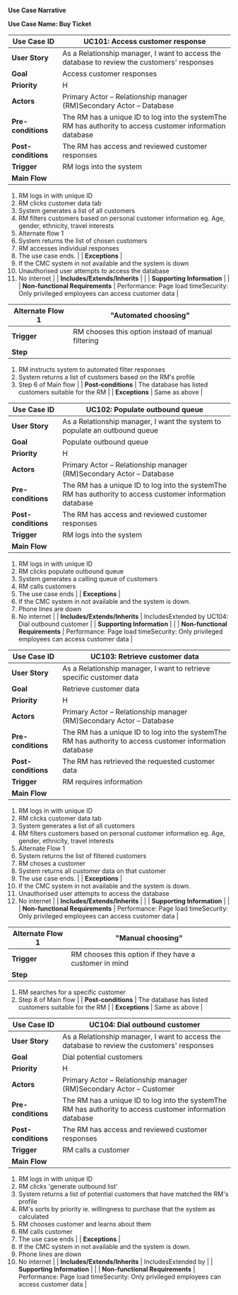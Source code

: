 **Use Case Narrative**

**Use Case Name: Buy Ticket**

| **Use Case ID** | UC101: Access customer response |
| --- | --- |
| **User Story** | As a Relationship manager, I want to access the database to review the customers&#39; responses |
| **Goal** | Access customer responses |
| **Priority** | H |
| **Actors** | Primary Actor – Relationship manager (RM)Secondary Actor – Database |
| **Pre-conditions** | The RM has a unique ID to log into the systemThe RM has authority to access customer information database |
| **Post-conditions** | The RM has access and reviewed customer responses |
| **Trigger** | RM logs into the system |
| **Main Flow** |
1. RM logs in with unique ID
2. RM clicks customer data tab
3. System generates a list of all customers
4. RM filters customers based on personal customer information eg. Age, gender, ethnicity, travel interests
5. Alternate flow 1
6. System returns the list of chosen customers
7. RM accesses individual responses
8. The use case ends.
 |
| **Exceptions** |
1. If the CMC system in not available and the system is down
2. Unauthorised user attempts to access the database
3. No internet
 |
| **Includes/Extends/Inherits** | |
| **Supporting Information** |
 |
| **Non-functional Requirements** | Performance: Page load timeSecurity: Only privileged employees can access customer data |

| **Alternate Flow 1** | &quot;Automated choosing&quot; |
| --- | --- |
| **Trigger** | RM chooses this option instead of manual filtering |
| **Step** |
1. RM instructs system to automated filter responses
2. System returns a list of customers based on the RM&#39;s profile
3. Step 6 of Main flow
 |
| **Post-conditions** | The database has listed customers suitable for the RM |
| **Exceptions** | Same as above |

| **Use Case ID** | UC102: Populate outbound queue |
| --- | --- |
| **User Story** | As a Relationship manager, I want the system to populate an outbound queue |
| **Goal** | Populate outbound queue |
| **Priority** | H |
| **Actors** | Primary Actor – Relationship manager (RM)Secondary Actor – Database |
| **Pre-conditions** | The RM has a unique ID to log into the systemThe RM has authority to access customer information database |
| **Post-conditions** | The RM has access and reviewed customer responses |
| **Trigger** | RM logs into the system |
| **Main Flow** |
1. RM logs in with unique ID
2. RM clicks populate outbound queue
3. System generates a calling queue of customers
4. RM calls customers
5. The use case ends
 |
| **Exceptions** |
1. If the CMC system in not available and the system is down.
2. Phone lines are down
3. No internet
 |
| **Includes/Extends/Inherits** | IncludesExtended by UC104: Dial outbound customer |
| **Supporting Information** |
 |
| **Non-functional Requirements** | Performance: Page load timeSecurity: Only privileged employees can access customer data |

| **Use Case ID** | UC103: Retrieve customer data |
| --- | --- |
| **User Story** | As a Relationship manager, I want to retrieve specific customer data |
| **Goal** | Retrieve customer data |
| **Priority** | H |
| **Actors** | Primary Actor – Relationship manager (RM)Secondary Actor – Database |
| **Pre-conditions** | The RM has a unique ID to log into the systemThe RM has authority to access customer information database |
| **Post-conditions** | The RM has retrieved the requested customer data |
| **Trigger** | RM requires information |
| **Main Flow** |
1. RM logs in with unique ID
2. RM clicks customer data tab
3. System generates a list of all customers
4. RM filters customers based on personal customer information eg. Age, gender, ethnicity, travel interests
5. Alternate Flow 1
6. System returns the list of filtered customers
7. RM choses a customer
8. System returns all customer data on that customer
9. The use case ends.
 |
| **Exceptions** |
1. If the CMC system in not available and the system is down.
2. Unauthorised user attempts to access the database
3. No internet
 |
| **Includes/Extends/Inherits** |
 |
| **Supporting Information** |
 |
| **Non-functional Requirements** | Performance: Page load timeSecurity: Only privileged employees can access customer data |

| **Alternate Flow 1** | &quot;Manual choosing&quot; |
| --- | --- |
| **Trigger** | RM chooses this option if they have a customer in mind |
| **Step** |
1. RM searches for a specific customer
2. Step 8 of Main flow
 |
| **Post-conditions** | The database has listed customers suitable for the RM |
| **Exceptions** | Same as above |

| **Use Case ID** | UC104: Dial outbound customer |
| --- | --- |
| **User Story** | As a Relationship manager, I want to access the database to review the customers&#39; responses |
| **Goal** | Dial potential customers |
| **Priority** | H |
| **Actors** | Primary Actor – Relationship manager (RM)Secondary Actor – Customer |
| **Pre-conditions** | The RM has a unique ID to log into the systemThe RM has authority to access customer information database |
| **Post-conditions** | The RM has access and reviewed customer responses |
| **Trigger** | RM calls a customer |
| **Main Flow** |
1. RM logs in with unique ID
2. RM clicks &#39;generate outbound list&#39;
3. System returns a list of potential customers that have matched the RM&#39;s profile
4. RM&#39;s sorts by priority ie. willingness to purchase that the system as calculated
5. RM chooses customer and learns about them
6. RM calls customer
7. The use case ends
 |
| **Exceptions** |
1. If the CMC system in not available and the system is down.
2. Phone lines are down
3. No internet
 |
| **Includes/Extends/Inherits** | IncludesExtended by |
| **Supporting Information** |
 |
| **Non-functional Requirements** | Performance: Page load timeSecurity: Only privileged employees can access customer data |
